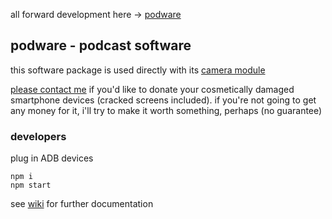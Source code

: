 all forward development here -> [podware](https://github.com/ddaaggeett/podware)

## podware - podcast software

this software package is used directly with its [camera module](https://github.com/ddaaggeett/podware-camera)

[please contact me](http://ddaaggeett.xyz) if you'd like to donate your cosmetically damaged smartphone devices (cracked screens included). if you're not going to get any money for it, i'll try to make it worth something, perhaps (no guarantee)

### developers

plug in ADB devices

    npm i
    npm start

see [wiki](https://github.com/ddaaggeett/podware/wiki) for further documentation
